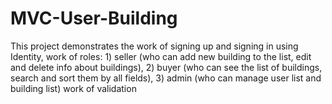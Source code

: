 # MVC-User-Building
This project demonstrates the work of signing up and signing in using Identity,
                              work of roles: 1) seller (who can add new building to the list, edit and delete info about buildings),
                                             2) buyer (who can see the list of buildings, search and sort them by all fields),
                                             3) admin (who can manage user list and building list)
                              work of validation 
                              
